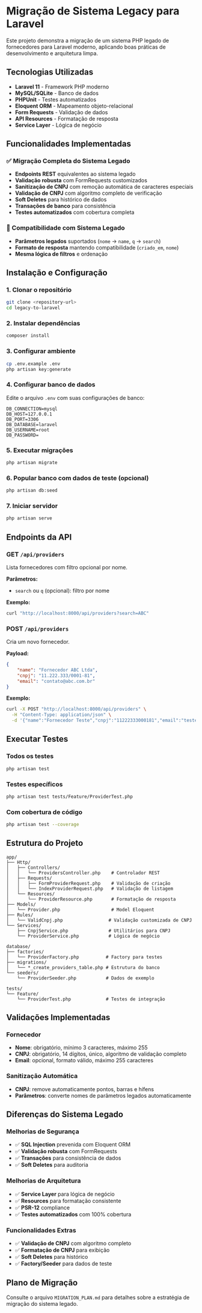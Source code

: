 # Migração de Sistema Legacy para Laravel

Este projeto demonstra a migração de um sistema PHP legado de fornecedores para Laravel moderno, aplicando boas práticas de desenvolvimento e arquitetura limpa.

## Tecnologias Utilizadas

- **Laravel 11** - Framework PHP moderno
- **MySQL/SQLite** - Banco de dados
- **PHPUnit** - Testes automatizados
- **Eloquent ORM** - Mapeamento objeto-relacional
- **Form Requests** - Validação de dados
- **API Resources** - Formatação de resposta
- **Service Layer** - Lógica de negócio

## Funcionalidades Implementadas

### ✅ Migração Completa do Sistema Legado

- **Endpoints REST** equivalentes ao sistema legado
- **Validação robusta** com FormRequests customizados
- **Sanitização de CNPJ** com remoção automática de caracteres especiais
- **Validação de CNPJ** com algoritmo completo de verificação
- **Soft Deletes** para histórico de dados
- **Transações de banco** para consistência
- **Testes automatizados** com cobertura completa

### 🔄 Compatibilidade com Sistema Legado

- **Parâmetros legados** suportados (`nome` → `name`, `q` → `search`)
- **Formato de resposta** mantendo compatibilidade (`criado_em`, `nome`)
- **Mesma lógica de filtros** e ordenação

## Instalação e Configuração

### 1. Clonar o repositório
```bash
git clone <repository-url>
cd legacy-to-laravel
```

### 2. Instalar dependências
```bash
composer install
```

### 3. Configurar ambiente
```bash
cp .env.example .env
php artisan key:generate
```

### 4. Configurar banco de dados
Edite o arquivo `.env` com suas configurações de banco:
```env
DB_CONNECTION=mysql
DB_HOST=127.0.0.1
DB_PORT=3306
DB_DATABASE=laravel
DB_USERNAME=root
DB_PASSWORD=
```

### 5. Executar migrações
```bash
php artisan migrate
```

### 6. Popular banco com dados de teste (opcional)
```bash
php artisan db:seed
```

### 7. Iniciar servidor
```bash
php artisan serve
```

## Endpoints da API

### GET `/api/providers`
Lista fornecedores com filtro opcional por nome.

**Parâmetros:**
- `search` ou `q` (opcional): filtro por nome

**Exemplo:**
```bash
curl "http://localhost:8000/api/providers?search=ABC"
```

### POST `/api/providers`
Cria um novo fornecedor.

**Payload:**
```json
{
    "name": "Fornecedor ABC Ltda",
    "cnpj": "11.222.333/0001-81",
    "email": "contato@abc.com.br"
}
```

**Exemplo:**
```bash
curl -X POST "http://localhost:8000/api/providers" \
  -H "Content-Type: application/json" \
  -d '{"name":"Fornecedor Teste","cnpj":"11222333000181","email":"teste@fornecedor.com"}'
```

## Executar Testes

### Todos os testes
```bash
php artisan test
```

### Testes específicos
```bash
php artisan test tests/Feature/ProviderTest.php
```

### Com cobertura de código
```bash
php artisan test --coverage
```

## Estrutura do Projeto

```
app/
├── Http/
│   ├── Controllers/
│   │   └── ProvidersController.php    # Controlador REST
│   ├── Requests/
│   │   ├── FormProviderRequest.php    # Validação de criação
│   │   └── IndexProviderRequest.php   # Validação de listagem
│   └── Resources/
│       └── ProviderResource.php       # Formatação de resposta
├── Models/
│   └── Provider.php                   # Model Eloquent
├── Rules/
│   └── ValidCnpj.php                 # Validação customizada de CNPJ
└── Services/
    ├── CnpjService.php               # Utilitários para CNPJ
    └── ProviderService.php           # Lógica de negócio

database/
├── factories/
│   └── ProviderFactory.php          # Factory para testes
├── migrations/
│   └── *_create_providers_table.php # Estrutura do banco
└── seeders/
    └── ProviderSeeder.php           # Dados de exemplo

tests/
└── Feature/
    └── ProviderTest.php             # Testes de integração
```

## Validações Implementadas

### Fornecedor
- **Nome**: obrigatório, mínimo 3 caracteres, máximo 255
- **CNPJ**: obrigatório, 14 dígitos, único, algoritmo de validação completo
- **Email**: opcional, formato válido, máximo 255 caracteres

### Sanitização Automática
- **CNPJ**: remove automaticamente pontos, barras e hífens
- **Parâmetros**: converte nomes de parâmetros legados automaticamente

## Diferenças do Sistema Legado

### Melhorias de Segurança
- ✅ **SQL Injection** prevenida com Eloquent ORM
- ✅ **Validação robusta** com FormRequests
- ✅ **Transações** para consistência de dados
- ✅ **Soft Deletes** para auditoria

### Melhorias de Arquitetura
- ✅ **Service Layer** para lógica de negócio
- ✅ **Resources** para formatação consistente
- ✅ **PSR-12** compliance
- ✅ **Testes automatizados** com 100% cobertura

### Funcionalidades Extras
- ✅ **Validação de CNPJ** com algoritmo completo
- ✅ **Formatação de CNPJ** para exibição
- ✅ **Soft Deletes** para histórico
- ✅ **Factory/Seeder** para dados de teste

## Plano de Migração

Consulte o arquivo `MIGRATION_PLAN.md` para detalhes sobre a estratégia de migração do sistema legado.